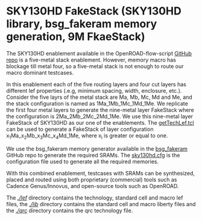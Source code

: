 # SKY130HD FakeStack (SKY130HD library, bsg_fakeram memory generation, 9M FkaeStack)

The SKY130HD enablement available in the OpenROAD-flow-script [GitHub repo](https://github.com/The-OpenROAD-Project/OpenROAD-flow-scripts/tree/master/flow/platforms/sky130hd) is a five-metal stack enablement. However, memory macro has blockage till metal four, so a five-metal stack is not enough to route our macro dominant testcases.  

In this enablement each of the five routing layers and four cut layers has different lef properties (.e.g, minimum spacing, width, enclosure, etc.). Consider the five layrs of the metal stack are Ma, Mb, Mc, Md and Me, and the stack configuration is named as 1Ma_1Mb_1Mc_1Md_1Me. We replicate the first four metal layers to generate the nine-metal layer FakeStack where the configuration is 2Ma_2Mb_2Mc_2Md_1Me. We use this nine-metal layer FakeStack of SKY130HD as our one of the enablements. The [getTechLef.tcl](./lef/genTechLef.tcl) can be used to generate a FakeStack of layer configuration x<sub>1</sub>Ma_x<sub>2</sub>Mb_x<sub>3</sub>Mc_x<sub>4</sub>Md_1Me, where x<sub>i</sub> is greater or equal to one.  

We use the bsg_fakeram memory generator available in the [bsg_fakeram](https://github.com/jjcherry56/bsg_fakeram) GitHub repo to generate the required SRAMs. The [sky130hd.cfg](./util/sky130hd.cfg) is the configuration file used to generate all the required memories.

With this combined enablement, testcases with SRAMs can be synthesized, placed and routed using both proprietary (commercial) tools such as Cadence Genus/Innovus, and open-source tools such as OpenROAD.

The [*./lef*](./lef) directory contains the technology, standard cell and macro lef files, the [*./lib*](./lib/) directory contains the standard cell and macro liberty files and the [*./qrc*](./qrc/) directory contains the qrc technology file.